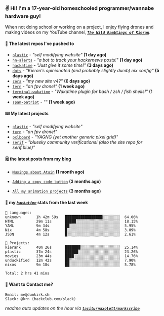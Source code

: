 ### ✌️ Hi! I'm a 17-year-old homeschooled programmer/wannabe hardware guy!

When not doing school or working on a project, I enjoy flying drones and making videos on my YouTube channel, [**_`The Wild Ramblings of Kieran`_**](https://youtube.com/@kieran.rambles).

#### 👷 The latest repos I've pushed to

- [`plastic`](https://github.com/taciturnaxolotl/plastic) - _"self modifying website"_ **(1 day ago)**
- [`hn-alerts`](https://github.com/taciturnaxolotl/hn-alerts) - _"a bot to track your hackernews posts!"_ **(1 day ago)**
- [`hackatime`](https://github.com/hackclub/hackatime) - _"Just give it some time!"_ **(3 days ago)**
- [`dots`](https://github.com/taciturnaxolotl/dots) - _"Kieran's opinionated (and probably slightly dumb) nix config"_ **(5 days ago)**
- [`zera`](https://github.com/taciturnaxolotl/zera) - _"my new site v4?"_ **(6 days ago)**
- [`tern`](https://github.com/taciturnaxolotl/tern) - _"an fpv drone!"_ **(1 week ago)**
- [`terminal-wakatime`](https://github.com/hackclub/terminal-wakatime) - _"Wakatime plugin for bash / zsh / fish shells!"_ **(1 week ago)**
- [`spam-patriot`](https://github.com/taciturnaxolotl/spam-patriot) - _""_ **(1 week ago)**

#### ⌨️ My latest projects

- [`plastic`](https://github.com/taciturnaxolotl/plastic) - _"self modifying website"_
- [`tern`](https://github.com/taciturnaxolotl/tern) - _"an fpv drone!"_
- [`pxlboard`](https://github.com/taciturnaxolotl/pxlboard) - _"YAGNG (yet another generic pixel grid)"_
- [`serif`](https://github.com/taciturnaxolotl/serif) - _"bluesky community verifications! (also the site repo for serif.blue)"_

#### 🗒️ the latest posts from my [blog](https://dunkirk.sh)

- [`Musings about Atuin`](https://dunkirk.sh/blog/atuin/) **(1 month ago)**

- [`Adding a copy code button`](https://dunkirk.sh/blog/adding-a-copy-button/) **(3 months ago)**

- [`All my animation projects`](https://dunkirk.sh/blog/my-animations/) **(3 months ago)**



#### 📡 my [_`hackatime`_](https://waka.hackclub.com) stats from the last week

```text
💾 Languages:
unknown       1h 42m 59s   █████████████████░░░░░░░░  64.06%
HTML          29m 11s      █████░░░░░░░░░░░░░░░░░░░░  18.15%
YAML          9m 34s       ██░░░░░░░░░░░░░░░░░░░░░░░  5.95%
Nix           4m 58s       █░░░░░░░░░░░░░░░░░░░░░░░░  3.09%
JSON          4m 12s       █░░░░░░░░░░░░░░░░░░░░░░░░  2.61%

💼 Projects:
kierank       40m 26s      ███████░░░░░░░░░░░░░░░░░░  25.14%
plastic       37m 24s      ██████░░░░░░░░░░░░░░░░░░░  23.26%
movies        23m 44s      ████░░░░░░░░░░░░░░░░░░░░░  14.76%
unduckified   12m 42s      ██░░░░░░░░░░░░░░░░░░░░░░░  7.90%
nixos         9m 18s       ██░░░░░░░░░░░░░░░░░░░░░░░  5.78%

Total: 2 hrs 41 mins
```

#### 📮 Want to Contact me?

```text
Email: me@dunkirk.sh
Slack: @krn (hackclub.com/slack)
```

_readme auto updates on the hour via [**`taciturnaxolotl/markscribe`**](https://github.com/taciturnaxolotl/markscribe)_

